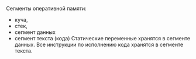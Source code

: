 Сегменты оперативной памяти:
- куча,
- стек,
- сегмент данных
- сегмент текста (кода)
Статические переменные хранятся в сегменте данных.
Все инструкции по исполнению кода хранятся в сегменте текста.